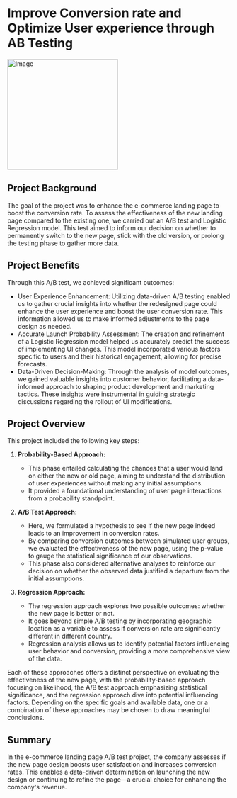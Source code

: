 # Improve Conversion rate and Optimize User experience through AB Testing


<p>
  <img src="https://github.com/Mark-YuS/DA_Portfolio/assets/151570035/166abc6c-0068-4342-933b-a4558d1b365a" alt="Image" width="250" height="250">
</p>



## Project Background

The goal of the project was to enhance the e-commerce landing page to boost the conversion rate. To assess the effectiveness of the new landing page compared to the existing one, we carried out an A/B test and Logistic Regression model. This test aimed to inform our decision on whether to permanently switch to the new page, stick with the old version, or prolong the testing phase to gather more data.

## Project Benefits

Through this A/B test, we achieved significant outcomes:

- User Experience Enhancement: Utilizing data-driven A/B testing enabled us to gather crucial insights into whether the redesigned page could enhance the user experience and boost the user conversion rate. This information allowed us to make informed adjustments to the page design as needed.
- Accurate Launch Probability Assessment: The creation and refinement of a Logistic Regression model helped us accurately predict the success of implementing UI changes. This model incorporated various factors specific to users and their historical engagement, allowing for precise forecasts.
- Data-Driven Decision-Making: Through the analysis of model outcomes, we gained valuable insights into customer behavior, facilitating a data-informed approach to shaping product development and marketing tactics. These insights were instrumental in guiding strategic discussions regarding the rollout of UI modifications.

## Project Overview

This project included the following key steps:

1. **Probability-Based Approach:**
   - This phase entailed calculating the chances that a user would land on either the new or old page, aiming to understand the distribution of user experiences without making any initial assumptions.
   - It provided a foundational understanding of user page interactions from a probability standpoint.
     
2. **A/B Test Approach:**
   - Here, we formulated a hypothesis to see if the new page indeed leads to an improvement in conversion rates.
   - By comparing conversion outcomes between simulated user groups, we evaluated the effectiveness of the new page, using the p-value to gauge the statistical significance of our observations.
   - This phase also considered alternative analyses to reinforce our decision on whether the observed data justified a departure from the initial assumptions.

3. **Regression Approach:**
   - The regression approach explores two possible outcomes: whether the new page is better or not.
   - It goes beyond simple A/B testing by incorporating geographic location as a variable to assess if conversion rate are significantly different in different country. 
   - Regression analysis allows us to identify potential factors influencing user behavior and conversion, providing a more comprehensive view of the data.

Each of these approaches offers a distinct perspective on evaluating the effectiveness of the new page, with the probability-based approach focusing on likelihood, the A/B test approach emphasizing statistical significance, and the regression approach dive into potential influencing factors. Depending on the specific goals and available data, one or a combination of these approaches may be chosen to draw meaningful conclusions.


## Summary

In the e-commerce landing page A/B test project, the company assesses if the new page design boosts user satisfaction and increases conversion rates. This enables a data-driven determination on launching the new design or continuing to refine the page—a crucial choice for enhancing the company's revenue.
